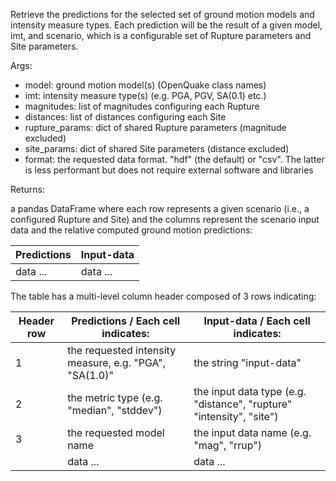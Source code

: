 Retrieve the predictions for the selected set of ground motion models
    and intensity measure types. Each prediction will be the result of a given model,
    imt, and scenario, which is a configurable set of Rupture parameters and
    Site parameters.

Args: 
- model: ground motion model(s) (OpenQuake class names)
- imt: intensity measure type(s) (e.g. PGA, PGV, SA(0.1) etc.)
- magnitudes: list of magnitudes configuring each Rupture
- distances: list of distances configuring each Site
- rupture_params: dict of shared Rupture parameters (magnitude excluded)
- site_params: dict of shared Site parameters (distance excluded)
- format: the requested data format. "hdf" (the default) or "csv". The latter is
  less performant but does not require external software and libraries

Returns:

a pandas DataFrame where each row represents a given
scenario (i.e., a configured Rupture and Site) and the columns represent the
scenario input data and the relative computed ground motion predictions:

| Predictions | Input-data |
|-------------|------------|
| data ...    | data ...   |

The table has a multi-level column header composed of 3 rows indicating:

| Header row | Predictions / Each cell indicates:                     | Input-data / Each cell indicates:                                    |
|------------|--------------------------------------------------------|----------------------------------------------------------------------|
| 1          | the requested intensity measure, e.g. "PGA", "SA(1.0)" | the string "input-data"                                              |
| 2          | the metric type (e.g. "median", "stddev")              | the input data type (e.g. "distance", "rupture" "intensity", "site") |
| 3          | the requested model name                               | the input data name (e.g. "mag", "rrup")                             |
|            | data ...                                               | data ...                                                             |
